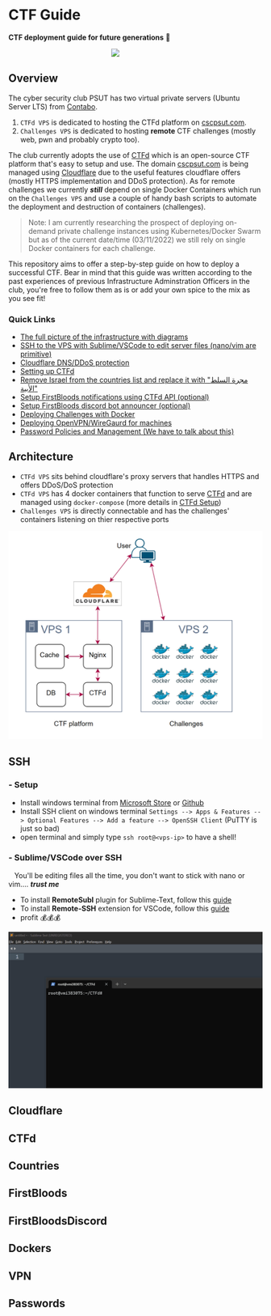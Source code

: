# CTF Guide

**CTF deployment guide for future generations** :space_invader:

<img align="right" src="https://user-images.githubusercontent.com/35840617/171266140-a7f88018-c359-4ad1-955d-f96d54bfbdc1.png" width="300"><br/>


## Overview

The cyber security club PSUT has two virtual private servers (Ubuntu Server LTS) from [Contabo](https://contabo.com). 
1. `CTFd VPS` is dedicated to hosting the CTFd platform on [cscpsut.com](https://cscpsut.com).
2. `Challenges VPS` is dedicated to hosting **remote** CTF challenges (mostly web, pwn and probably crypto too).

The club currently adopts the use of [CTFd](https://github.com/CTFd/CTFd) which is an open-source CTF platform that's easy to setup and use. The domain [cscpsut.com](https://cscpsut.com) is being managed using [Cloudflare](https://www.cloudflare.com/) due to the useful features cloudflare offers (mostly HTTPS implementation and DDoS protection). As for remote challenges we currently **_still_** depend on single Docker Containers which run on the `Challenges VPS` and use a couple of handy bash scripts to automate the deployment and destruction of containers (challenges). 

>Note: I am currently researching the prospect of deploying on-demand private challenge instances using Kubernetes/Docker Swarm but as of the current date/time (03/11/2022) we still rely on single Docker containers for each challenge.

This repository aims to offer a step-by-step guide on how to deploy a successful CTF. Bear in mind that this guide was written according to the past experiences of previous Infrastructure Adminstration Officers in the club, you're free to follow them as is or add your own spice to the mix as you see fit!

### Quick Links
- [The full picture of the infrastructure with diagrams](https://github.com/cscpsut/CTF-Guide#Architecture)
- [SSH to the VPS with Sublime/VSCode to edit server files (nano/vim are primitive)](https://github.com/cscpsut/CTF-Guide#SSH)
- [Cloudflare DNS/DDoS protection](https://github.com/cscpsut/CTF-Guide#Cloudflare)
- [Setting up CTFd](https://github.com/cscpsut/CTF-Guide#CTFd)
- [Remove Israel from the countries list and replace it with "مجرة السلط الأبية"](https://github.com/cscpsut/CTF-Guide#Countries)
- [Setup FirstBloods notifications using CTFd API (optional)](https://github.com/cscpsut/CTF-Guide#FirstBloods)
- [Setup FirstBloods discord bot announcer (optional)](https://github.com/cscpsut/CTF-Guide#FirstBloodsDiscord)
- [Deploying Challenges with Docker](https://github.com/cscpsut/CTF-Guide#Dockers)
- [Deploying OpenVPN/WireGaurd for machines](https://github.com/cscpsut/CTF-Guide#VPN)
- [Password Policies and Management (We have to talk about this)](https://github.com/cscpsut/CTF-Guide#Passwords)


## Architecture

- `CTFd VPS` sits behind cloudflare's proxy servers that handles HTTPS and offers DDoS/DoS protection
- `CTFd VPS` has 4 docker containers that function to serve [CTFd](https://github.com/CTFd/CTFd) and are managed using `docker-compose` (more details in [CTFd Setup](https://github.com/CTFd/CTFd))
-  `Challenges VPS` is directly connectable and has the challenges' containers listening on thier respective ports
<p align="center">
<img src="https://raw.githubusercontent.com/cscpsut/CTF-Guide/main/random/diagram.png?token=GHSAT0AAAAAABYKYO75YYYYFALZDV5ZYVLEY7MCLDA" width="800"><br/>
</p>


## SSH
### - Setup
- Install windows terminal from [Microsoft Store](https://apps.microsoft.com/store/detail/windows-terminal/9N0DX20HK701?hl=ar-jo&gl=jo&rtc=1) or [Github](https://github.com/microsoft/terminal) 
- Install SSH client on windows terminal `Settings --> Apps & Features --> Optional Features --> Add a feature --> OpenSSH Client` (PuTTY is just so bad)
- open terminal and simply type `ssh root@<vps-ip>` to have a shell!

### - Sublime/VSCode over SSH
&nbsp;&nbsp;&nbsp;You'll be editing files all the time, you don't want to stick with nano or vim.... _**trust me**_
- To install **RemoteSubl** plugin for Sublime-Text, follow this [guide](https://stackoverflow.com/questions/37458814/how-to-open-remote-files-in-sublime-text-3)
- To install **Remote-SSH** extension for VSCode, follow this [guide](https://code.visualstudio.com/docs/remote/ssh)
- profit 💰💰💰

<img src="https://raw.githubusercontent.com/cscpsut/CTF-Guide/main/random/Animation.gif?token=GHSAT0AAAAAABYKYO74WPQXB4NGUHUXHXHYY7MDWFA" width="600">
<br>

## Cloudflare


## CTFd


## Countries

## FirstBloods

## FirstBloodsDiscord

## Dockers

## VPN

## Passwords
